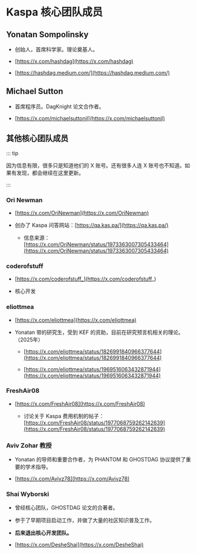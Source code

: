 # Kaspa 核心团队成员

## Yonatan Sompolinsky

- 创始人，首席科学家。理论奠基人。

- [https://x.com/hashdag](https://x.com/hashdag)

- [https://hashdag.medium.com/](https://hashdag.medium.com/)


## Michael Sutton

- 首席程序员。DagKnight 论文合作者。

- [https://x.com/michaelsuttonil](https://x.com/michaelsuttonil)




## 其他核心团队成员

::: tip

因为信息有限，很多只是知道他们的 X 账号。还有很多人连 X 账号也不知道。如果有发现，都会继续在这里更新。

:::

### Ori Newman

- [https://x.com/OriNewman](https://x.com/OriNewman)

- 创办了 Kaspa 问答网站：[https://qa.kas.pa/](https://qa.kas.pa/)

    * 信息来源：[https://x.com/OriNewman/status/1973363007305433464](https://x.com/OriNewman/status/1973363007305433464)


### coderofstuff

- [https://x.com/coderofstuff_](https://x.com/coderofstuff_)

- 核心开发


### eliottmea

- [https://x.com/eliottmea](https://x.com/eliottmea)

- Yonatan 带的研究生，受到 KEF 的资助，目前在研究预言机相关的理论。（2025年）

    * [https://x.com/eliottmea/status/1826991840966377644](https://x.com/eliottmea/status/1826991840966377644)
    
    * [https://x.com/eliottmea/status/1969516063432871944](https://x.com/eliottmea/status/1969516063432871944)

### FreshAir08

- [https://x.com/FreshAir08](https://x.com/FreshAir08)

    * 讨论关于 Kaspa 费用机制的帖子：[https://x.com/FreshAir08/status/1977068759262142639](https://x.com/FreshAir08/status/1977068759262142639)


### Aviv Zohar 教授

- Yonatan 的导师和重要合作者，为 PHANTOM 和 GHOSTDAG 协议提供了重要的学术指导。

- [https://x.com/Avivz78](https://x.com/Avivz78)



### Shai Wyborski

- 曾经核心团队，GHOSTDAG 论文的合著者。

- 参于了早期项目启动工作，并做了大量的社区知识普及工作。

- **后来退出核心开发团队。**
  
- [https://x.com/DesheShai](https://x.com/DesheShai)





